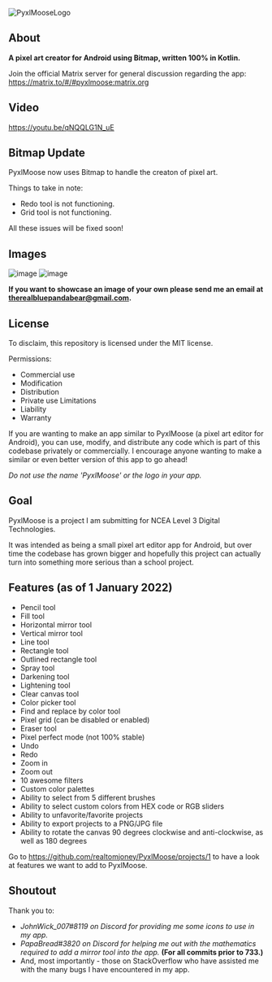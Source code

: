 ![PyxlMooseLogo](https://user-images.githubusercontent.com/50536495/139613827-1d5ea69b-5ffc-4413-86ae-cba9c4e8160d.png)

## About
**A pixel art creator for Android using Bitmap, written 100% in Kotlin.**

Join the official Matrix server for general discussion regarding the app: https://matrix.to/#/#pyxlmoose:matrix.org

## Video
https://youtu.be/qNQQLG1N_uE

## Bitmap Update
PyxlMoose now uses Bitmap to handle the creaton of pixel art.

Things to take in note:

- Redo tool is not functioning.
- Grid tool is not functioning.

All these issues will be fixed soon!

## Images

![image](https://user-images.githubusercontent.com/50536495/152713363-a873fdd3-ecc6-4939-a495-28c4a35abbdb.png)
![image](https://user-images.githubusercontent.com/50536495/152713464-9049586a-2332-4625-b31d-99d822625879.png)


**If you want to showcase an image of your own please send me an email at therealbluepandabear@gmail.com.**

## License

To disclaim, this repository is licensed under the MIT license.

Permissions:
- Commercial use
- Modification
- Distribution
- Private use
Limitations
- Liability
- Warranty

If you are wanting to make an app similar to PyxlMoose (a pixel art editor for Android), you can use, modify, and distribute any code which is part of this codebase privately or commercially. I encourage anyone wanting to make a similar or even better version of this app to go ahead!

_Do not use the name 'PyxlMoose' or the logo in your app._

## Goal
PyxlMoose is a project I am submitting for NCEA Level 3 Digital Technologies.

It was intended as being a small pixel art editor app for Android, but over time the codebase has grown bigger and hopefully this project can actually turn into something more serious than a school project.

## Features (as of 1 January 2022)
- Pencil tool
- Fill tool
- Horizontal mirror tool
- Vertical mirror tool
- Line tool
- Rectangle tool
- Outlined rectangle tool
- Spray tool
- Darkening tool
- Lightening tool
- Clear canvas tool
- Color picker tool
- Find and replace by color tool
- Pixel grid (can be disabled or enabled) 
- Eraser tool
- Pixel perfect mode (not 100% stable)
- Undo
- Redo
- Zoom in
- Zoom out
- 10 awesome filters
- Custom color palettes
- Ability to select from 5 different brushes
- Ability to select custom colors from HEX code or RGB sliders
- Ability to unfavorite/favorite projects
- Ability to export projects to a PNG/JPG file
- Ability to rotate the canvas 90 degrees clockwise and anti-clockwise, as well as 180 degrees

Go to https://github.com/realtomjoney/PyxlMoose/projects/1 to have a look at features we want to add to PyxlMoose.

## Shoutout
Thank you to:
- _JohnWick_007#8119 on Discord for providing me some icons to use in my app._
- _PapaBread#3820 on Discord for helping me out with the mathematics required to add a mirror tool into the app._ **(For all commits prior to 733.)**
- And, most importantly - those on StackOverflow who have assisted me with the many bugs I have encountered in my app.

